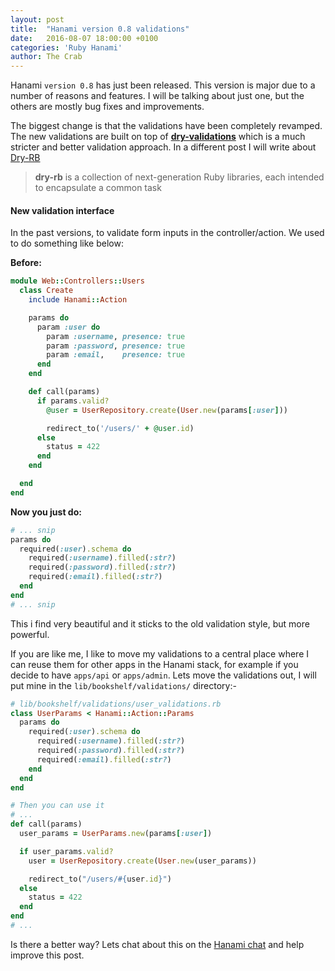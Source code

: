 ```yaml
---
layout: post
title:  "Hanami version 0.8 validations"
date:   2016-08-07 18:00:00 +0100
categories: 'Ruby Hanami'
author: The Crab
---
```

Hanami `version 0.8` has just been released. This version is major due to a number of reasons and features. I will be talking about just one, but the others are mostly bug fixes and improvements.

The biggest change is that the validations have been completely revamped. The new validations are built on top of **[dry-validations](http://dry-rb.org/gems/dry-validations)** which is a much stricter and better validation approach. In a different post I will write about [Dry-RB](http://www.dry-rb.org)

> **dry-rb** is a collection of next-generation Ruby libraries,
each intended to encapsulate a common task

#### New validation interface
In the past versions, to validate form inputs in the controller/action. We used to do something like below:

**Before:**

```rb
module Web::Controllers::Users
  class Create
    include Hanami::Action

    params do
      param :user do
        param :username, presence: true
        param :password, presence: true
        param :email,    presence: true
      end
    end

    def call(params)
      if params.valid?
        @user = UserRepository.create(User.new(params[:user]))

        redirect_to('/users/' + @user.id)
      else
        status = 422
      end
    end

  end
end
```

**Now you just do:**

```rb
# ... snip
params do
  required(:user).schema do
    required(:username).filled(:str?)
    required(:password).filled(:str?)
    required(:email).filled(:str?)
  end
end
# ... snip
```

This i find very beautiful and it sticks to the old validation style, but more powerful.

If you are like me, I like to move my validations to a central place where I can reuse them for other apps in the Hanami stack, for example if you decide to have `apps/api` or `apps/admin`. Lets move the validations out, I will put mine in the `lib/bookshelf/validations/` directory:-

```rb
# lib/bookshelf/validations/user_validations.rb
class UserParams < Hanami::Action::Params
  params do
    required(:user).schema do
      required(:username).filled(:str?)
      required(:password).filled(:str?)
      required(:email).filled(:str?)
    end
  end
end

# Then you can use it
# ...
def call(params)
  user_params = UserParams.new(params[:user])

  if user_params.valid?
    user = UserRepository.create(User.new(user_params))

    redirect_to("/users/#{user.id}")
  else
    status = 422
  end
end
# ...
```

Is there a better way? Lets chat about this on the [Hanami chat](https://gitter.im/hanami/chat) and help improve this post.
